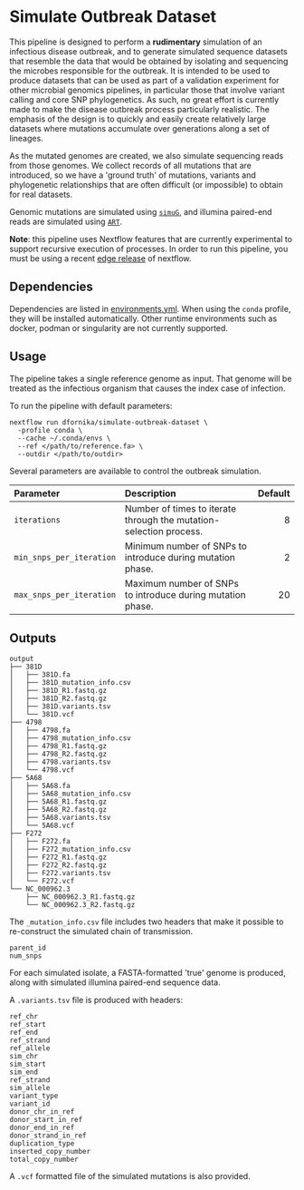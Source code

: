 # Simulate Outbreak Dataset
This pipeline is designed to perform a **rudimentary** simulation of an infectious disease outbreak, and to generate simulated sequence datasets
that resemble the data that would be obtained by isolating and sequencing the microbes responsible for the outbreak. It is intended to be used
to produce datasets that can be used as part of a validation experiment for other microbial genomics pipelines, in particular those that involve
variant calling and core SNP phylogenetics. As such, no great effort is currently made to make the disease outbreak process particularly realistic.
The emphasis of the design is to quickly and easily create relatively large datasets where mutations accumulate over generations along a set of lineages.

As the mutated genomes are created, we also simulate sequencing reads from those genomes. We collect records of all mutations that are introduced, so
we have a 'ground truth' of mutations, variants and phylogenetic relationships that are often difficult (or impossible) to obtain for real datasets. 

Genomic mutations are simulated using [`simuG`](https://github.com/yjx1217/simuG), and illumina paired-end reads are simulated using
[`ART`](https://www.niehs.nih.gov/research/resources/software/biostatistics/art/index.cfm).

**Note**: this pipeline uses Nextflow features that are currently experimental to support recursive execution of processes. In order to run this
pipeline, you must be using a recent [edge release](https://www.nextflow.io/docs/latest/getstarted.html#stable-edge-releases) of nextflow.

## Dependencies
Dependencies are listed in [environments.yml](environments/environment.yml). When using the `conda` profile, they will be installed automatically.
Other runtime environments such as docker, podman or singularity are not currently supported.

## Usage
The pipeline takes a single reference genome as input. That genome will be treated as the infectious organism that causes the index case of infection.

To run the pipeline with default parameters:

```
nextflow run dfornika/simulate-outbreak-dataset \
  -profile conda \
  --cache ~/.conda/envs \
  --ref </path/to/reference.fa> \
  --outdir </path/to/outdir>
```

Several parameters are available to control the outbreak simulation.

| Parameter                | Description                                                        | Default |
|:-------------------------|:-------------------------------------------------------------------|--------:|
| `iterations`             | Number of times to iterate through the mutation-selection process. | 8       |
| `min_snps_per_iteration` | Minimum number of SNPs to introduce during mutation phase.         | 2       |
| `max_snps_per_iteration` | Maximum number of SNPs to introduce during mutation phase.         | 20      |

## Outputs


```
output
├── 381D
│   ├── 381D.fa
│   ├── 381D_mutation_info.csv
│   ├── 381D_R1.fastq.gz
│   ├── 381D_R2.fastq.gz
│   ├── 381D.variants.tsv
│   └── 381D.vcf
├── 4798
│   ├── 4798.fa
│   ├── 4798_mutation_info.csv
│   ├── 4798_R1.fastq.gz
│   ├── 4798_R2.fastq.gz
│   ├── 4798.variants.tsv
│   └── 4798.vcf
├── 5A68
│   ├── 5A68.fa
│   ├── 5A68_mutation_info.csv
│   ├── 5A68_R1.fastq.gz
│   ├── 5A68_R2.fastq.gz
│   ├── 5A68.variants.tsv
│   └── 5A68.vcf
├── F272
│   ├── F272.fa
│   ├── F272_mutation_info.csv
│   ├── F272_R1.fastq.gz
│   ├── F272_R2.fastq.gz
│   ├── F272.variants.tsv
│   └── F272.vcf
└── NC_000962.3
    ├── NC_000962.3_R1.fastq.gz
    └── NC_000962.3_R2.fastq.gz
```

The `_mutation_info.csv` file includes two headers that make it possible to re-construct the simulated chain of transmission.

```
parent_id
num_snps
```

For each simulated isolate, a FASTA-formatted 'true' genome is produced, along with simulated illumina paired-end sequence data.

A `.variants.tsv` file is produced with headers:

```
ref_chr
ref_start
ref_end
ref_strand
ref_allele
sim_chr
sim_start
sim_end
ref_strand
sim_allele
variant_type
variant_id
donor_chr_in_ref
donor_start_in_ref
donor_end_in_ref
donor_strand_in_ref
duplication_type
inserted_copy_number
total_copy_number
```

A `.vcf` formatted file of the simulated mutations is also provided.

